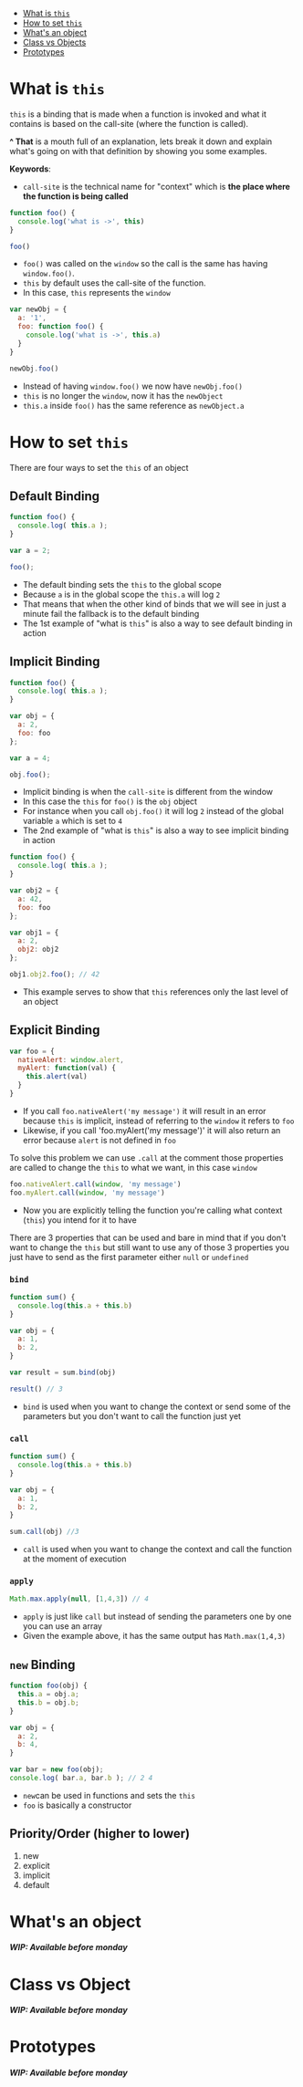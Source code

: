  * [What is `this`](this-and-object-prototypes#what-is-this)
 * [How to set `this`](this-and-object-prototypes#how-to-set-this)
 * [What's an object](this-and-object-prototypes#whats-an-object)
 * [Class vs Objects](this-and-object-prototypes#class-vs-object)
 * [Prototypes](this-and-object-prototypes#prototypes)

# What is `this`

`this` is a binding that is made when a function is invoked and what it contains is based on the call-site (where the function is called).

**^ That** is a mouth full of an explanation, lets break it down and explain what's going on with that definition by showing you some examples.

**Keywords**:
- `call-site` is the technical name for "context" which is **the place where the function is being called**

```javascript
function foo() {
  console.log('what is ->', this)
}

foo()
```

- `foo()` was called on the `window` so the call is the same has having `window.foo()`.
- `this` by default uses the call-site of the function.
- In this case, `this` represents the `window`

```javascript
var newObj = {
  a: '1',
  foo: function foo() {
    console.log('what is ->', this.a)
  }
}

newObj.foo()
```

- Instead of having `window.foo()` we now have `newObj.foo()`
- `this` is no longer the `window`, now it has the `newObject`
- `this.a` inside `foo()` has the same reference as `newObject.a`

# How to set `this`

There are four ways to set the `this` of an object

## Default Binding

```javascript
function foo() {
  console.log( this.a );
}

var a = 2;

foo();
```
- The default binding sets the `this` to the global scope
- Because `a` is in the global scope the `this.a` will log `2`
- That means that when the other kind of binds that we will see in just a minute fail the fallback is to the default binding
- The 1st example of "what is `this`" is also a way to see default binding in action

## Implicit Binding

```javascript
function foo() {
  console.log( this.a );
}

var obj = {
  a: 2,
  foo: foo
};

var a = 4;

obj.foo();
```

- Implicit binding is when the `call-site` is different from the window
- In this case the `this` for `foo()` is the `obj` object
- For instance when you call `obj.foo()` it will log `2` instead of the global variable `a` which is set to `4`
- The 2nd example of "what is `this`" is also a way to see implicit binding in action

```javascript
function foo() {
  console.log( this.a );
}

var obj2 = {
  a: 42,
  foo: foo
};

var obj1 = {
  a: 2,
  obj2: obj2
};

obj1.obj2.foo(); // 42
```

- This example serves to show that `this` references only the last level of an object

## Explicit Binding

```javascript
var foo = {
  nativeAlert: window.alert,
  myAlert: function(val) {
    this.alert(val)
  }
}
```

- If you call `foo.nativeAlert('my message')` it will result in an error because `this` is implicit, instead of referring to the `window` it refers to `foo`
- Likewise, if you call 'foo.myAlert('my message')' it will also return an error because `alert` is not defined in `foo`

To solve this problem we can use `.call` at the comment those properties are called to change the `this` to what we want, in this case `window`

```javascript
foo.nativeAlert.call(window, 'my message')
foo.myAlert.call(window, 'my message')
```

- Now you are explicitly telling the function you're calling what context (`this`) you intend for it to have

There are 3 properties that can be used and bare in mind that if you don't want to change the `this` but still want to use any of those 3 properties you just have to send as the first parameter either `null` or `undefined`

### `bind`

```javascript
function sum() {
  console.log(this.a + this.b)
}

var obj = {
  a: 1,
  b: 2,
}

var result = sum.bind(obj)

result() // 3
```

- `bind` is used when you want to change the context or send some of the parameters but you don't want to call the function just yet

### `call`

```javascript
function sum() {
  console.log(this.a + this.b)
}

var obj = {
  a: 1,
  b: 2,
}

sum.call(obj) //3
```

- `call` is used when you want to change the context and call the function at the moment of execution 

### `apply`

```javascript
Math.max.apply(null, [1,4,3]) // 4
```

- `apply` is just like `call` but instead of sending the parameters one by one you can use an array
- Given the example above, it has the same output has `Math.max(1,4,3)`

## `new` Binding

```javascript
function foo(obj) {
  this.a = obj.a;
  this.b = obj.b;
}

var obj = {
  a: 2,
  b: 4,
}

var bar = new foo(obj);
console.log( bar.a, bar.b ); // 2 4
```

- `new`can be used in functions and sets the `this`
- `foo` is basically a constructor

## Priority/Order (higher to lower)
1. new
2. explicit
3. implicit
4. default

# What's an object

##### WIP: Available before monday

# Class vs Object

##### WIP: Available before monday

# Prototypes

##### WIP: Available before monday